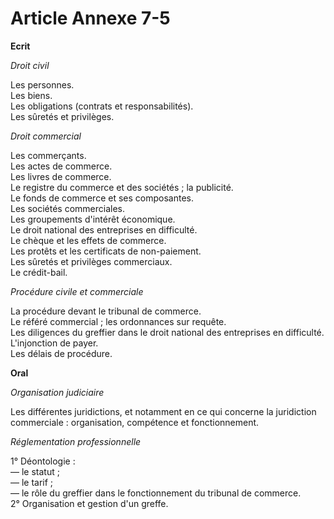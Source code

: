 # Article Annexe 7-5

**Ecrit**

*Droit civil*

Les personnes.\
Les biens.\
Les obligations (contrats et responsabilités).\
Les sûretés et privilèges.

*Droit commercial*

Les commerçants.\
Les actes de commerce.\
Les livres de commerce.\
Le registre du commerce et des sociétés ; la publicité.\
Le fonds de commerce et ses composantes.\
Les sociétés commerciales.\
Les groupements d'intérêt économique.\
Le droit national des entreprises en difficulté.\
Le chèque et les effets de commerce.\
Les protêts et les certificats de non-paiement.\
Les sûretés et privilèges commerciaux.\
Le crédit-bail.

*Procédure civile et commerciale*

La procédure devant le tribunal de commerce.\
Le référé commercial ; les ordonnances sur requête.\
Les diligences du greffier dans le droit national des entreprises en difficulté.\
L'injonction de payer.\
Les délais de procédure.

**Oral**

*Organisation judiciaire*

Les différentes juridictions, et notamment en ce qui concerne la juridiction commerciale : organisation, compétence et fonctionnement.

*Réglementation professionnelle*

1° Déontologie :\
― le statut ;\
― le tarif ;\
― le rôle du greffier dans le fonctionnement du tribunal de commerce.\
2° Organisation et gestion d'un greffe.
